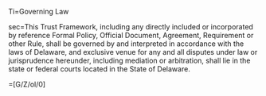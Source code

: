 Ti=Governing Law

sec=This Trust Framework, including any directly included or incorporated by reference Formal Policy, Official Document, Agreement, Requirement or other Rule, shall be governed by and interpreted in accordance with the laws of Delaware, and exclusive venue for any and all disputes under law or jurisprudence hereunder, including mediation or arbitration, shall lie in the state or federal courts located in the State of Delaware.

=[G/Z/ol/0]
